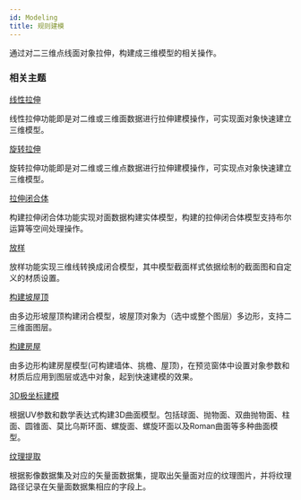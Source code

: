 ```yaml
---
id: Modeling
title: 规则建模
---
```

通过对二三维点线面对象拉伸，构建成三维模型的相关操作。

###  相关主题

[线性拉伸](LinearExtrude)

线性拉伸功能即是对二维或三维面数据进行拉伸建模操作，可实现面对象快速建立三维模型。

[旋转拉伸](RotateExtrude)

旋转拉伸功能即是对二维或三维点数据进行拉伸建模操作，可实现点对象快速建立三维模型。

[拉伸闭合体](CreateStraightSkeketon)

构建拉伸闭合体功能实现对面数据构建实体模型，构建的拉伸闭合体模型支持布尔运算等空间处理操作。

[放样](Loft)

放样功能实现三维线转换成闭合模型，其中模型截面样式依据绘制的截面图和自定义的材质设置。

[构建坡屋顶](StraightSkeketon)

由多边形坡屋顶构建闭合模型，坡屋顶对象为（选中或整个图层）多边形，支持二三维面图层。

[构建房屋](HouseBuild)

由多边形构建房屋模型(可构建墙体、挑檐、屋顶)，在预览窗体中设置对象参数和材质后应用到图层或选中对象，起到快速建模的效果。

[3D极坐标建模](SurfaceMeshParameter)

根据UV参数和数学表达式构建3D曲面模型。包括球面、抛物面、双曲抛物面、柱面、圆锥面、莫比乌斯环面、螺旋面、螺旋环面以及Roman曲面等多种曲面模型。

[纹理提取](ExtractTexture)

根据影像数据集及对应的矢量面数据集，提取出矢量面对应的纹理图片，并将纹理路径记录在矢量面数据集相应的字段上。



